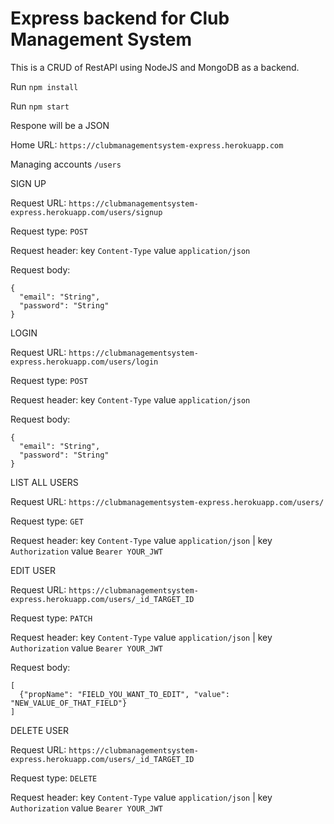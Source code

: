 # Express backend for Club Management System

This is a CRUD of RestAPI using NodeJS and MongoDB as a backend.

Run `npm install`

Run `npm start`

Respone will be a JSON

Home URL: `https://clubmanagementsystem-express.herokuapp.com`

Managing accounts `/users`

SIGN UP

Request URL: `https://clubmanagementsystem-express.herokuapp.com/users/signup`

Request type: `POST`

Request header: key `Content-Type` value `application/json`

Request body: 
```
{
  "email": "String",
  "password": "String"
}
```

LOGIN

Request URL: `https://clubmanagementsystem-express.herokuapp.com/users/login`

Request type: `POST`

Request header: key `Content-Type` value `application/json`

Request body:
```
{
  "email": "String",
  "password": "String"
}
```

LIST ALL USERS

Request URL: `https://clubmanagementsystem-express.herokuapp.com/users/`

Request type: `GET`

Request header: key `Content-Type` value `application/json` | key `Authorization` value `Bearer YOUR_JWT`

EDIT USER 

Request URL: `https://clubmanagementsystem-express.herokuapp.com/users/_id_TARGET_ID`

Request type: `PATCH`

Request header: key `Content-Type` value `application/json` | key `Authorization` value `Bearer YOUR_JWT`

Request body:
```
[
  {"propName": "FIELD_YOU_WANT_TO_EDIT", "value": "NEW_VALUE_OF_THAT_FIELD"}
]
```

DELETE USER 

Request URL: `https://clubmanagementsystem-express.herokuapp.com/users/_id_TARGET_ID`

Request type: `DELETE`

Request header: key `Content-Type` value `application/json` | key `Authorization` value `Bearer YOUR_JWT`

